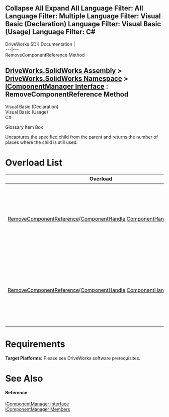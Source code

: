        

 Collapse All Expand All  Language Filter: All  Language Filter: Multiple  Language Filter: Visual Basic (Declaration) Language Filter: Visual Basic (Usage) Language Filter: C#  
---  
DriveWorks SDK Documentation  |   
---|---  
RemoveComponentReference Method   
  
[DriveWorks.SolidWorks Assembly](topic13342.md) > [DriveWorks.SolidWorks Namespace](topic13345.md) > [IComponentManager Interface](topic13385.md) : RemoveComponentReference Method  
---  
  
Visual Basic (Declaration)    
Visual Basic (Usage)    
C# 

Glossary Item Box

Uncaptures the specified child from the parent and returns the number of places where the child is still used. 

# Overload List

Overload| Description  
---|---  
[RemoveComponentReference(ComponentHandle,ComponentHandle)](topic13405.md)| Uncaptures the specified child from the parent and returns the number of places where the child is still used.   
[RemoveComponentReference(ComponentHandle,ComponentHandle,Boolean)](topic13406.md)| Uncaptures the specified child from the parent and returns the number of places where the child is still used.   
  
# Requirements

**Target Platforms:** Please see DriveWorks software prerequisites.

# See Also

#### Reference

[IComponentManager Interface](topic13385.md)   
[IComponentManager Members](topic13386.md)


